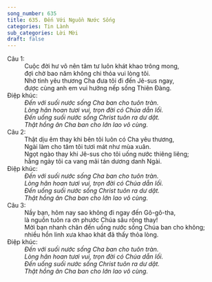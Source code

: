 ```yaml
---
song_number: 635
title: 635. Đến Với Nguồn Nước Sống
categories: Tin Lành
sub_categories: Lời Mời
draft: false
---
```

<dl><dt>Câu 1:</dt><dd data-verse="1">Cuộc đời hư vô nên tâm tư luôn khát khao trông mong, <br/>đợi chờ bao năm không chi thỏa vui lòng tôi. <br/>Nhờ tình yêu thương Cha đưa tôi đi đến Jê-sus ngay, <br/>được cùng anh em vui hưởng nếp sống Thiên Đàng. </dd><dt>Điệp khúc:</dt><dd data-chorus="1"><em>Đến với suối nước sống Cha ban cho tuôn tràn. <br/>Lòng hân hoan tươi vui, trọn đời có Chúa dẫn lối. <br/>Đến uống suối nước sống Christ tuôn ra dư dật. <br/>Thật hồng ân Cha ban cho lớn lao vô cùng. </em></dd><dt>Câu 2:</dt><dd data-verse="2">Thật dịu êm thay khi bên tôi luôn có Cha yêu thương, <br/>Ngài làm cho tâm tôi tươi mát như mùa xuân. <br/>Ngọt ngào thay khi Jê-sus cho tôi uống nước thiêng liêng; <br/>hằng ngày tôi ca vang mãi tán dương danh Ngài. </dd><dt>Điệp khúc:</dt><dd data-chorus="1"><em>Đến với suối nước sống Cha ban cho tuôn tràn. <br/>Lòng hân hoan tươi vui, trọn đời có Chúa dẫn lối. <br/>Đến uống suối nước sống Christ tuôn ra dư dật. <br/>Thật hồng ân Cha ban cho lớn lao vô cùng. </em></dd><dt>Câu 3:</dt><dd data-verse="3">Nầy bạn, hôm nay sao không đi ngay đến Gô-gô-tha, <br/>là nguồn tuôn ra ơn phước Chúa sâu rộng thay! <br/>Mời bạn nhanh chân đến uống nước sống Chúa ban cho không; <br/>nhiều hồn linh xưa khao khát đã thấy thỏa lòng. </dd><dt>Điệp khúc:</dt><dd data-chorus="1"><em>Đến với suối nước sống Cha ban cho tuôn tràn. <br/>Lòng hân hoan tươi vui, trọn đời có Chúa dẫn lối. <br/>Đến uống suối nước sống Christ tuôn ra dư dật. <br/>Thật hồng ân Cha ban cho lớn lao vô cùng. </em></dd></dl>